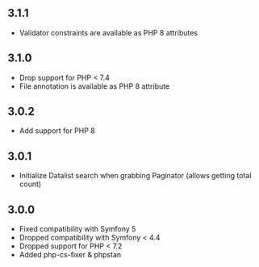 3.1.1
-----

* Validator constraints are available as PHP 8 attributes

3.1.0
-----

* Drop support for PHP < 7.4
* File annotation is available as PHP 8 attribute

3.0.2
-----

* Add support for PHP 8

3.0.1
-----

* Initialize Datalist search when grabbing Paginator (allows getting total count)

3.0.0
-----

* Fixed compatibility with Symfony 5
* Dropped compatibility with Symfony < 4.4
* Dropped support for PHP < 7.2
* Added php-cs-fixer & phpstan
